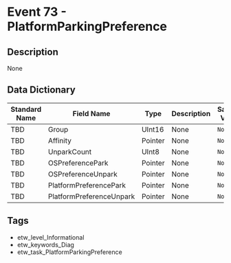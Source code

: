 # Event 73 - PlatformParkingPreference

## Description
None

## Data Dictionary
|Standard Name|Field Name|Type|Description|Sample Value|
|---|---|---|---|---|
|TBD|Group|UInt16|None|`None`|
|TBD|Affinity|Pointer|None|`None`|
|TBD|UnparkCount|UInt8|None|`None`|
|TBD|OSPreferencePark|Pointer|None|`None`|
|TBD|OSPreferenceUnpark|Pointer|None|`None`|
|TBD|PlatformPreferencePark|Pointer|None|`None`|
|TBD|PlatformPreferenceUnpark|Pointer|None|`None`|

## Tags
* etw_level_Informational
* etw_keywords_Diag
* etw_task_PlatformParkingPreference